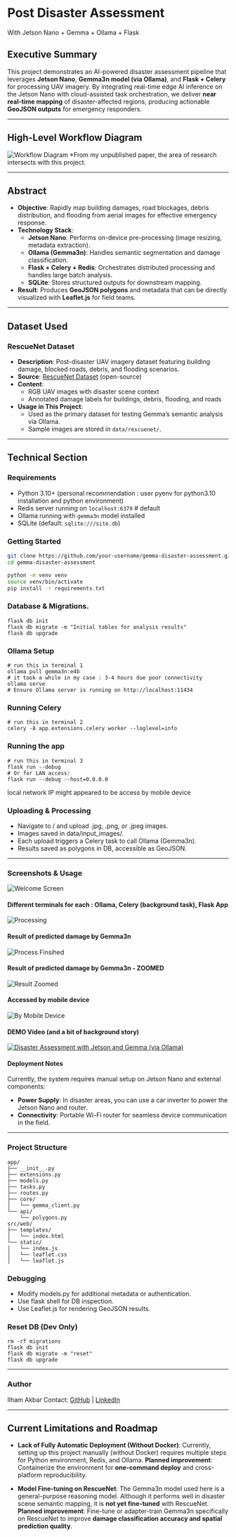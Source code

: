 # Post Disaster Assessment
With Jetson Nano + Gemma + Ollama + Flask

## Executive Summary

This project demonstrates an AI-powered disaster assessment pipeline that leverages **Jetson Nano**, **Gemma3n model (via Ollama)**, and **Flask + Celery** for processing UAV imagery. By integrating real-time edge AI inference on the Jetson Nano with cloud-assisted task orchestration, we deliver **near real-time mapping** of disaster-affected regions, producing actionable **GeoJSON outputs** for emergency responders.

---

## High-Level Workflow Diagram

![Workflow Diagram](docs-img/local_web_service.png)
*From my unpublished paper, the area of research intersects with this project.

---

## Abstract

- **Objective**: Rapidly map building damages, road blockages, debris distribution, and flooding from aerial images for effective emergency response.
- **Technology Stack**:
  - **Jetson Nano**: Performs on-device pre-processing (image resizing, metadata extraction).
  - **Ollama (Gemma3n)**: Handles semantic segmentation and damage classification.
  - **Flask + Celery + Redis**: Orchestrates distributed processing and handles large batch analysis.
  - **SQLite**: Stores structured outputs for downstream mapping.
- **Result**: Produces **GeoJSON polygons** and metadata that can be directly visualized with **Leaflet.js** for field teams.

---

## Dataset Used

### **RescueNet Dataset**
- **Description**: Post-disaster UAV imagery dataset featuring building damage, blocked roads, debris, and flooding scenarios.
- **Source**: [RescueNet Dataset](https://github.com/RescueNet/rescuenet-dataset) (open-source)
- **Content**:
  - RGB UAV images with disaster scene context
  - Annotated damage labels for buildings, debris, flooding, and roads
- **Usage in This Project**:
  - Used as the primary dataset for testing Gemma’s semantic analysis via Ollama.
  - Sample images are stored in `data/rescuenet/`.

---

## Technical Section

### Requirements

- Python 3.10+ (personal recommendation : user pyenv for python3.10 installation and python environment)
- Redis server running on `localhost:6379` # default
- Ollama running with `gemma3n` model installed
- SQLite (default: `sqlite:///site.db`)


### Getting Started

```bash
git clone https://github.com/your-username/gemma-disaster-assessment.git
cd gemma-disaster-assessment

python -m venv venv
source venv/bin/activate
pip install -r requirements.txt
```

### Database & Migrations.

```export FLASK_APP=manage.py
flask db init
flask db migrate -m "Initial tables for analysis results"
flask db upgrade
```

### Ollama Setup
```
# run this in terminal 1
ollama pull gemma3n:e4b
# it took a while in my case : 3-4 hours due poor connectivity
ollama serve
# Ensure Ollama server is running on http://localhost:11434
```

### Running Celery
```
# run this in terminal 2
celery -A app.extensions.celery worker --loglevel=info
```


### Running the app
```
# run this in terminal 3
flask run --debug
# Or for LAN access:
flask run --debug --host=0.0.0.0
```
local network IP might appeared to be access by mobile device

### Uploading & Processing

- Navigate to / and upload .jpg, .png, or .jpeg images.
- Images saved in data/input_images/.
- Each upload triggers a Celery task to call Ollama (Gemma3n).
- Results saved as polygons in DB, accessible as GeoJSON.

---
### Screenshots & Usage

![Welcome Screen](docs-img/system-1-welcome.png)
#### Different terminals for each : Ollama, Celery (background task), Flask App
![Processing](docs-img/system-2-processing.png)
#### Result of predicted damage by Gemma3n
![Process Finsihed](docs-img/system-3-finished.png)
#### Result of predicted damage by Gemma3n - ZOOMED
![Result Zoomed](docs-img/system-4-zoomed.png)
#### Accessed by mobile device
![By Mobile Device](docs-img/system-by-mobile-device.JPG)

#### DEMO Video (and a bit of background story)
[![Disaster Assessment with Jetson and Gemma (via Ollama)](docs-img/gemma-kaggle-thumbnail.png)](https://youtu.be/qAUFMmxTvGI?si=-OnDikYp04kLUT45)

#### Deployment Notes
Currently, the system requires manual setup on Jetson Nano and external components:
- **Power Supply**: In disaster areas, you can use a car inverter to power the Jetson Nano and router.
- **Connectivity**: Portable Wi-Fi router for seamless device communication in the field.

---


### Project Structure
```
app/
├── __init__.py
├── extensions.py
├── models.py
├── tasks.py
├── routes.py
├── core/
│   └── gemma_client.py
└── api/
    └── polygons.py
src/web/
├── templates/
│   └── index.html
└── static/
│   └── index.js
│   └── leaflet.css
│   └── leaflet.js
```

### Debugging
- Modify models.py for additional metadata or authentication.
- Use flask shell for DB inspection.
- Use Leaflet.js for rendering GeoJSON results.

### Reset DB (Dev Only)
```flask db downgrade base
rm -rf migrations
flask db init
flask db migrate -m "reset"
flask db upgrade
```

---

### Author
Ilham Akbar
Contact: [GitHub](https://github.com/ilhamije) | [LinkedIn](https://linkedin.com/in/ilhamije)

---

## Current Limitations and Roadmap

- **Lack of Fully Automatic Deployment (Without Docker)**:
  Currently, setting up this project manually (without Docker) requires multiple steps for Python environment, Redis, and Ollama.
  **Planned improvement**: Containerize the environment for **one-command deploy** and cross-platform reproducibility.

- **Model Fine-tuning on RescueNet**:
  The Gemma3n model used here is a general-purpose reasoning model. Although it performs well in disaster scene semantic mapping, it is **not yet fine-tuned** with RescueNet.
  **Planned improvement**: Fine-tune or adapter-train Gemma3n specifically on RescueNet to improve **damage classification accuracy and spatial prediction quality**.

